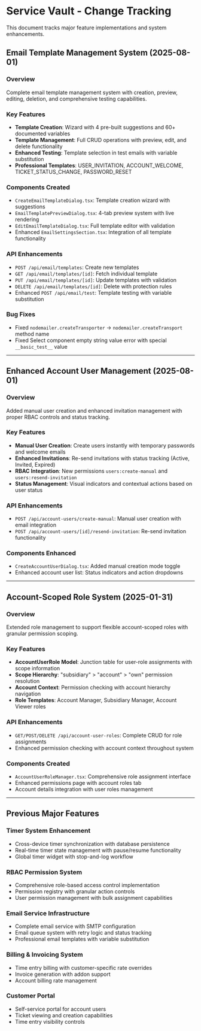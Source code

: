 # Service Vault - Change Tracking

This document tracks major feature implementations and system enhancements.

## Email Template Management System (2025-08-01)

### Overview
Complete email template management system with creation, preview, editing, deletion, and comprehensive testing capabilities.

### Key Features
- **Template Creation**: Wizard with 4 pre-built suggestions and 60+ documented variables
- **Template Management**: Full CRUD operations with preview, edit, and delete functionality
- **Enhanced Testing**: Template selection in test emails with variable substitution
- **Professional Templates**: USER_INVITATION, ACCOUNT_WELCOME, TICKET_STATUS_CHANGE, PASSWORD_RESET

### Components Created
- `CreateEmailTemplateDialog.tsx`: Template creation wizard with suggestions
- `EmailTemplatePreviewDialog.tsx`: 4-tab preview system with live rendering
- `EditEmailTemplateDialog.tsx`: Full template editor with validation
- Enhanced `EmailSettingsSection.tsx`: Integration of all template functionality

### API Enhancements
- `POST /api/email/templates`: Create new templates
- `GET /api/email/templates/[id]`: Fetch individual template
- `PUT /api/email/templates/[id]`: Update templates with validation
- `DELETE /api/email/templates/[id]`: Delete with protection rules
- Enhanced `POST /api/email/test`: Template testing with variable substitution

### Bug Fixes
- Fixed `nodemailer.createTransporter` → `nodemailer.createTransport` method name
- Fixed Select component empty string value error with special `__basic_test__` value

---

## Enhanced Account User Management (2025-08-01)

### Overview
Added manual user creation and enhanced invitation management with proper RBAC controls and status tracking.

### Key Features
- **Manual User Creation**: Create users instantly with temporary passwords and welcome emails
- **Enhanced Invitations**: Re-send invitations with status tracking (Active, Invited, Expired)
- **RBAC Integration**: New permissions `users:create-manual` and `users:resend-invitation`
- **Status Management**: Visual indicators and contextual actions based on user status

### API Enhancements
- `POST /api/account-users/create-manual`: Manual user creation with email integration
- `POST /api/account-users/[id]/resend-invitation`: Re-send invitation functionality

### Components Enhanced
- `CreateAccountUserDialog.tsx`: Added manual creation mode toggle
- Enhanced account user list: Status indicators and action dropdowns

---

## Account-Scoped Role System (2025-01-31)

### Overview
Extended role management to support flexible account-scoped roles with granular permission scoping.

### Key Features
- **AccountUserRole Model**: Junction table for user-role assignments with scope information
- **Scope Hierarchy**: "subsidiary" > "account" > "own" permission resolution
- **Account Context**: Permission checking with account hierarchy navigation
- **Role Templates**: Account Manager, Subsidiary Manager, Account Viewer roles

### API Enhancements
- `GET/POST/DELETE /api/account-user-roles`: Complete CRUD for role assignments
- Enhanced permission checking with account context throughout system

### Components Created
- `AccountUserRoleManager.tsx`: Comprehensive role assignment interface
- Enhanced permissions page with account roles tab
- Account details integration with user roles management

---

## Previous Major Features

### Timer System Enhancement
- Cross-device timer synchronization with database persistence
- Real-time timer state management with pause/resume functionality
- Global timer widget with stop-and-log workflow

### RBAC Permission System
- Comprehensive role-based access control implementation
- Permission registry with granular action controls
- User permission management with bulk assignment capabilities

### Email Service Infrastructure
- Complete email service with SMTP configuration
- Email queue system with retry logic and status tracking
- Professional email templates with variable substitution

### Billing & Invoicing System
- Time entry billing with customer-specific rate overrides
- Invoice generation with addon support
- Account billing rate management

### Customer Portal
- Self-service portal for account users
- Ticket viewing and creation capabilities
- Time entry visibility controls